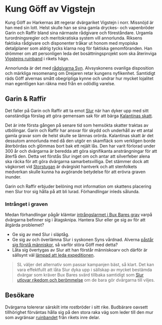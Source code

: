 # Kung Göff av Vigstejn

Kung Göff av Harkernas ätt regerar dvärgariket Vigstejn i norr. Missnöjd är han med sin lott. Helst skulle han se sina gamla dryckes- och vapenbröder Garin och Raffir bland sina närmaste rådgivare och föreståndare. Urgamla turordningsregler och meritokratiska system vill annorlunda. Riksens faktiska rådgivare och disponenter tråkar ut honom med myopiska detaljplaner som aldrig tycks klarna nog för faktiska genomföranden. Han drömmer om att personligen leda det bosättningsprojekt som ska återinviga [Vigstejns ruinband](vigstejns_ruinband.html) i rikets hägn.

Annorlunda är det med [rådgivarna Syn](syskonen_syn.html). Alvsyskonens ovanliga disposition och märkliga resomenang om Drejaren retar kungens nyfikenhet. Samtidigt räds Göff alvernas smått obegripliga kynne och undrar hur mycket lojalitet man egentligen kan räkna med från en odödlig varelse.

## Garin & Raffir

Det faller på Garin och Raffir att ta emot [Slur](slur.html) när han dyker upp med sitt oanständiga förslag att göra gemensam sak för att bärga [Kalantinas skatt](kalantina.html).

Det är inte första gången på senare tid som hemsökta skatter traktas av utbölingar. Garin och Raffir har ansvar för skydd och underhåll av ett antal gamla gravar som de helst skulle se lämnas orörda. Kalantinas skatt är det dessutom annorlunda med då den utgör en skamfläck som verkligen borde återbördas och glömmas bort bak ett rejält lås. Den har varit förlorad under 300 år och dvärgarna är beredda att göra signifikanta ansträngningar för att återfå den. Detta vet förstås Slur inget om och antar att silverfeber alena ska räcka för att göra dvärgarna samarbetsvilliga. Det stämmer dock att vägkorset vid [Storstugan](storstugan.html) är dvärgiskt hantverk och att stenfolkets medverkan skulle kunna ha avgörande betydelse för att erövra graven inunder.

Garin och Raffir erbjuder belöning mot information om skattens placering men Slur tror sig hålla på att bli lurad. Förhandlingar inleds sålunda.

### Intrånget i graven

Medan förhandlingar pågår klämtar [intrångslarmet i Bux Bares grav](gravröset.html#vad-hander-sedan) varpå dvärgarna befinner sig i åtagsknipa. Hantera Slur eller ge sig av för att åtgärda problemet?

* Ge sig av med Slur i släptåg.
* Ge sig av och överlämna Slur i syskonen Syns vårdnad. Alverna [påstår sig förstå människor](syskonen_syn.html#slur), så varför störa Göff med detta?
* Låta sig övertygas av Slur att han förstår människoarv och därför är sällsynt väl [lämpad att leda expeditionen](slur.html#narrativ-funktion).

> SL väljer det alternativ som passar kampanjen bäst, så klart. Det kan vara effektfullt att låta Slur dyka upp i sällskap av mycket bestämda dvärgar som kräver Bux Bares svärd tillbaka samtidigt som [Slur utlovar rikedom och berömmelse](slur.html#narrativ-funktion) om de bara gör dvärgarna till viljes.

## Besökare

Dvärgarna tolererar särskilt inte rostbröder i sitt rike. Budbärare oavsett tillhörighet förväntas hålla sig på den stora raka väg som leder till den mur som avgränsar [ruinbandet](vigstejns_ruinband.html) från rikets inre delar.
